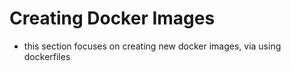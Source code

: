 # Creating Docker Images

- this section focuses on creating new docker images, via using dockerfiles